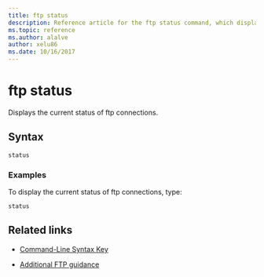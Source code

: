 ```yaml
---
title: ftp status
description: Reference article for the ftp status command, which displays the current status of your ftp connections.
ms.topic: reference
ms.author: alalve
author: xelu86
ms.date: 10/16/2017
---
```



# ftp status



Displays the current status of ftp connections.

## Syntax

```
status
```

### Examples

To display the current status of ftp connections, type:

```
status
```

## Related links

- [Command-Line Syntax Key](command-line-syntax-key.md)

- [Additional FTP guidance](/previous-versions/orphan-topics/ws.10/cc756013(v=ws.10))
